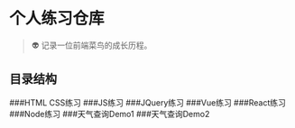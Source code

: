 # 个人练习仓库
> 👽 记录一位前端菜鸟的成长历程。

## 目录结构


###HTML CSS练习 
###JS练习 
###JQuery练习 
###Vue练习 
###React练习 
###Node练习 
###天气查询Demo1 
###天气查询Demo2 
